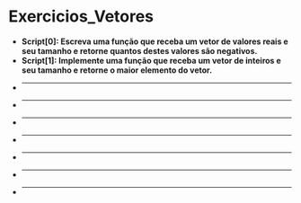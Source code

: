 ﻿# Exercicios_Vetores
- **Script[0]:  Escreva uma função que receba um vetor de valores reais e seu tamanho e retorne quantos destes valores são negativos.**
- **Script[1]:  Implemente uma função que receba um vetor de inteiros e seu tamanho e retorne o maior elemento do vetor.**
- ** **
- ** **
- ** **
- ** **
- ** **
- ** **
- ** **
  
